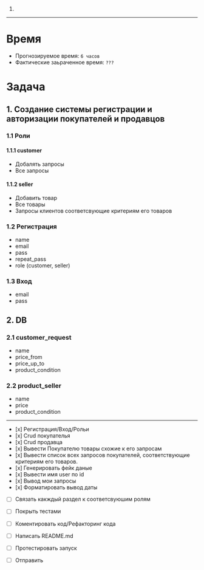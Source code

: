 1.


---
# Время
- Прогнозируемое время: `6 часов`
- Фактические заьраченное время: `???`

# Задача

## 1. Создание системы регистрации и авторизации покупателей и продавцов

### 1.1 Роли

#### 1.1.1 customer
- Добалять запросы
- Все запросы

#### 1.1.2 seller
- Добавить товар
- Все товары
- Запросы клиентов соответсвующие критериям его товаров

### 1.2 Регистрация
- name
- email
- pass
- repeat_pass
- role (customer, seller)

### 1.3 Вход
- email
- pass


## 2. DB

### 2.1 customer_request
- name
- price_from
- price_up_to
- product_condition

### 2.2 product_seller
- name
- price
- product_condition
---


- [х] Регистрация/Вход/Рольи
- [х] Crud покупателья
- [х] Crud продавца
- [х] Вывести Покупателю товары схожие к его запросам
- [х] Вывести список всех запросов покупателей, соответствующие критериям его товаров.
- [х] Генерировать фейк даные
- [х] Вывести имя user по id
- [х] Вывод мои запросы
- [х] Форматировать вывод даты


- [ ] Связать какждый раздел к соответсвуюшим ролям
- [ ] Покрыть тестами
- [ ] Коментировать код/Рефакторинг кода

- [ ] Написать README.md
- [ ] Протестировать запуск
- [ ] Отправить

